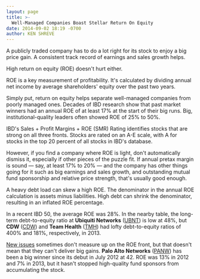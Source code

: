 ```yaml
---
layout: page
title: >-
  Well-Managed Companies Boast Stellar Return On Equity
date: 2014-09-02 18:19 -0700
author: KEN SHREVE
---
```





A publicly traded company has to do a lot right for its stock to enjoy a big price gain. A consistent track record of earnings and sales growth helps.


High return on equity (ROE) doesn't hurt either.


ROE is a key measurement of profitability. It's calculated by dividing annual net income by average shareholders' equity over the past two years.


Simply put, return on equity helps separate well-managed companies from poorly managed ones. Decades of IBD research show that past market winners had an annual ROE of at least 17% at the start of their big runs. Big, institutional-quality leaders often showed ROE of 25% to 50%.


IBD's Sales + Profit Margins + ROE (SMR) Rating identifies stocks that are strong on all three fronts. Stocks are rated on an A-E scale, with A for stocks in the top 20 percent of all stocks in IBD's database.


However, if you find a company where ROE is light, don't automatically dismiss it, especially if other pieces of the puzzle fit. If annual pretax margin is sound — say, at least 17% to 20% — and the company has other things going for it such as big earnings and sales growth, and outstanding mutual fund sponsorship and relative price strength, that's usually good enough.


A heavy debt load can skew a high ROE. The denominator in the annual ROE calculation is assets minus liabilities. High debt can shrink the denominator, resulting in an inflated ROE percentage.


In a recent IBD 50, the average ROE was 28%. In the nearby table, the long-term debt-to-equity ratio at **Ubiquiti Networks** ([UBNT](https://research.investors.com/quote.aspx?symbol=UBNT)) is low at 48%, but **CDW** ([CDW](https://research.investors.com/quote.aspx?symbol=CDW)) and **Team Health** ([TMH](https://research.investors.com/quote.aspx?symbol=TMH)) had lofty debt-to-equity ratios of 400% and 181%, respectively, in 2013.


[New issues](http://news.investors.com/iponews.htm) sometimes don't measure up on the ROE front, but that doesn't mean that they can't deliver big gains. **Palo Alto Networks** ([PANW](https://research.investors.com/quote.aspx?symbol=PANW)) has been a big winner since its debut in July 2012 at 42. ROE was 13% in 2012 and 7% in 2013, but it hasn't stopped high-quality fund sponsors from accumulating the stock.




